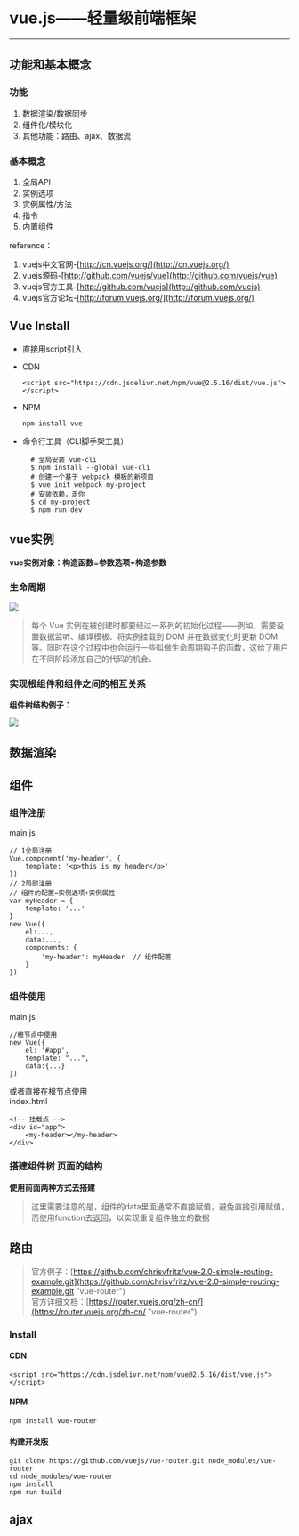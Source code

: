 # vue.js——轻量级前端框架

---

## 功能和基本概念
### 功能
1. 数据渲染/数据同步
2. 组件化/模块化
3. 其他功能：路由、ajax、数据流
### 基本概念
1. 全局API
2. 实例选项
3. 实例属性/方法
4. 指令
5. 内置组件

reference：  
1. vuejs中文官网-[http://cn.vuejs.org/](http://cn.vuejs.org/)  
2. vuejs源码-[http://github.com/vuejs/vue](http://github.com/vuejs/vue)  
3. vuejs官方工具-[http://github.com/vuejs](http://github.com/vuejs)  
4. vuejs官方论坛-[http://forum.vuejs.org/](http://forum.vuejs.org/)

## Vue Install

- 直接用script引入

- CDN

	`<script src="https://cdn.jsdelivr.net/npm/vue@2.5.16/dist/vue.js"></script>`  
- NPM 
 
	`npm install vue`  

- 命令行工具（CLI脚手架工具）

		# 全局安装 vue-cli
		$ npm install --global vue-cli
		# 创建一个基于 webpack 模板的新项目
		$ vue init webpack my-project
		# 安装依赖，走你
		$ cd my-project
		$ npm run dev

## vue实例

**vue实例对象：构造函数=参数选项+构造参数**

### 生命周期

![]('lifecycle.png')

> 每个 Vue 实例在被创建时都要经过一系列的初始化过程——例如，需要设置数据监听、编译模板、将实例挂载到 DOM 并在数据变化时更新 DOM 等。同时在这个过程中也会运行一些叫做生命周期钩子的函数，这给了用户在不同阶段添加自己的代码的机会。

### 实现根组件和组件之间的相互关系

**组件树结构例子：**

![]('component.png')

## 数据渲染



## 组件

### 组件注册

main.js

	// 1全局注册
	Vue.component('my-header', {
 		template: '<p>this is my header</p>'
 	})
	// 2局部注册
	// 组件的配置=实例选项+实例属性
	var myHeader = {
		template: '...'
	}
	new Vue({
		el:...,
		data:...,
		components: {
			'my-header': myHeader  // 组件配置
		}
	})
### 组件使用

main.js

	//根节点中使用
	new Vue({
		el: '#app',
		template: "...",
		data:{...}
	})
或者直接在根节点使用  
index.html
	
	<!-- 挂载点 -->
	<div id="app">
		<my-header></my-header>
	</div>

### 搭建组件树 页面的结构

**使用前面两种方式去搭建**
> 这里需要注意的是，组件的data里面通常不直接赋值，避免直接引用赋值，而使用function去返回，以实现重复组件独立的数据

## 路由

> 官方例子：[https://github.com/chrisvfritz/vue-2.0-simple-routing-example.git](https://github.com/chrisvfritz/vue-2.0-simple-routing-example.git "vue-router")  
> 官方详细文档：[https://router.vuejs.org/zh-cn/](https://router.vuejs.org/zh-cn/ "vue-router")  

### Install

#### CDN
 `<script src="https://cdn.jsdelivr.net/npm/vue@2.5.16/dist/vue.js"></script>`  
#### NPM
	npm install vue-router
#### 构建开发版
	git clone https://github.com/vuejs/vue-router.git node_modules/vue-router
	cd node_modules/vue-router
	npm install
	npm run build
## ajax



